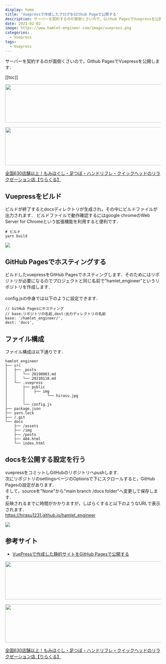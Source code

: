 ```yaml
---
display: home
title: 'Vuepressで作成したブログをGIthub Pageで公開する'
description: サーバーを契約するのが面倒くさいので，Github PagesでVuepressを公開します．
date: 2021-02-02
image: https://www.hamlet-engineer.com/image/vuepress.png
categories: 
  - Vuepress
tags:
  - Vuepress
---
```

サーバーを契約するのが面倒くさいので，Github PagesでVuepressを公開します．

<!-- more -->

<ClientOnly>
  <CallInArticleAdsense />
</ClientOnly>

[[toc]]

<!-- お名前.com -->
<a href="https://px.a8.net/svt/ejp?a8mat=3HBXCY+4DRW36+50+2HM5Z5" rel="nofollow"><img border="0" width="1000" height="124" alt="" src="https://www27.a8.net/svt/bgt?aid=210508450265&wid=001&eno=01&mid=s00000000018015052000&mc=1"></a><img border="0" width="1" height="1" src="https://www10.a8.net/0.gif?a8mat=3HBXCY+4DRW36+50+2HM5Z5" alt="">

<!-- エックスサーバー株式会社 -->
<a href="https://px.a8.net/svt/ejp?a8mat=3HIN6N+3YAMCY+CO4+6BMG1" rel="nofollow"><img border="0" width="1000" height="124" alt="" src="https://www23.a8.net/svt/bgt?aid=210821855239&wid=001&eno=01&mid=s00000001642001062000&mc=1"></a><img border="0" width="1" height="1" src="https://www17.a8.net/0.gif?a8mat=3HIN6N+3YAMCY+CO4+6BMG1" alt="">

<!-- りらくる -->
<a href="https://px.a8.net/svt/ejp?a8mat=3HIN6N+7FBNEA+4AQ0+5YJRM" rel="nofollow">全国630店舗以上！もみほぐし・足つぼ・ハンドリフレ・クイックヘッドのリラクゼーション店【りらくる】</a><img border="0" width="1" height="1" src="https://www15.a8.net/0.gif?a8mat=3HIN6N+7FBNEA+4AQ0+5YJRM" alt="">

## Vuepressをビルド
ビルドが終了するとdocsディレクトリが生成され，その中にビルドファイルが出力されます．
ビルドファイルで動作確認するにはgoogle chromeのWeb Server for Chromeという拡張機能を利用すると便利です．
```
# ビルド
yarn build
```
![](/image/tech_0002/webserver.png)


## GitHub Pagesでホスティングする
ビルドしたvuepressをGitHub Pagesでホスティングします．そのためにはリポジトリが必要になるのでプロジェクトと同じ名前で”hamlet_engineer”というリポジトリを作成します．<br>
<br>
config.jsの中身では以下のように設定できます．
```
// GitHub Pagesにホスティング
// base:リポジトリの名前,dest:出力ディレクトリの名前
base: '/hamlet_engineer/',
dest: 'docs', 
```

## ファイル構成
ファイル構成は以下通りです．
```
hamlet_engineer
├── src
│   ├── _posts
│   │   └── 20190803.md
│   │   └── 20210118.md
│   └── .vuepress
│       ├── public
│       │    ├── img
│       │          └── hirasu.jpg
│       │    
│       └── config.js
├── package.json
├── yarn.lock
├── /.git
└── docs
    ├── /assets
    ├── /img
    ├── /posts
    ├── 404.html
    └── index.html
```

## docsを公開する設定を行う
vuepressをコミットしGitHubのリポジトリへpushします.<br>
次にリポジトリのsettingsページのOptionsで下にスクロールすると，GitHub Pagesの設定があります．<br>
そして，sourceを"None"から"main branch /docs folder"へ変更して保存します.<br>
反映されるまでに時間がかかりますが，しばらくすると以下のようなURLで表示されます．<br>
https://hirasu1231.github.io/hamlet_engineer

![](/image/tech_0002/GithubPages.png)

## 参考サイト
- [VuePressで作成した静的サイトをGitHub Pagesで公開する](https://qiita.com/rubytomato@github/items/f8153f0d00f89ba87ed5#docs%E3%82%92%E5%85%AC%E9%96%8B%E3%81%99%E3%82%8B%E8%A8%AD%E5%AE%9A%E3%82%92%E8%A1%8C%E3%81%86)


<!-- お名前.com -->
<a href="https://px.a8.net/svt/ejp?a8mat=3HBXCY+4DRW36+50+2HM5Z5" rel="nofollow"><img border="0" width="1000" height="124" alt="" src="https://www27.a8.net/svt/bgt?aid=210508450265&wid=001&eno=01&mid=s00000000018015052000&mc=1"></a><img border="0" width="1" height="1" src="https://www10.a8.net/0.gif?a8mat=3HBXCY+4DRW36+50+2HM5Z5" alt="">

<!-- エックスサーバー株式会社 -->
<a href="https://px.a8.net/svt/ejp?a8mat=3HIN6N+3YAMCY+CO4+6BMG1" rel="nofollow"><img border="0" width="1000" height="124" alt="" src="https://www23.a8.net/svt/bgt?aid=210821855239&wid=001&eno=01&mid=s00000001642001062000&mc=1"></a><img border="0" width="1" height="1" src="https://www17.a8.net/0.gif?a8mat=3HIN6N+3YAMCY+CO4+6BMG1" alt="">

<!-- りらくる -->
<a href="https://px.a8.net/svt/ejp?a8mat=3HIN6N+7FBNEA+4AQ0+5YJRM" rel="nofollow">全国630店舗以上！もみほぐし・足つぼ・ハンドリフレ・クイックヘッドのリラクゼーション店【りらくる】</a><img border="0" width="1" height="1" src="https://www15.a8.net/0.gif?a8mat=3HIN6N+7FBNEA+4AQ0+5YJRM" alt="">

<ClientOnly>
  <CallInArticleAdsense />
</ClientOnly>